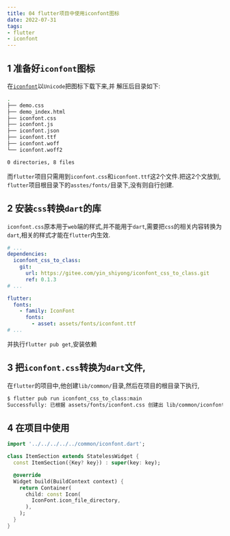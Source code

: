 ```yaml
---
title: 04 flutter项目中使用iconfont图标
date: 2022-07-31
tags:
- flutter
- iconfont
---
```


## 1 准备好`iconfont`图标
在[`iconfont`](https://www.iconfont.cn/manage/index?manage_type=myprojects&projectId=3558428)以`Unicode`把图标下载下来,并
解压后目录如下: 
```bash
.
├── demo.css
├── demo_index.html
├── iconfont.css
├── iconfont.js
├── iconfont.json
├── iconfont.ttf
├── iconfont.woff
└── iconfont.woff2

0 directories, 8 files
```

而`flutter`项目只需用到`iconfont.css`和`iconfont.ttf`这2个文件.把这2个文放到,
`flutter`项目根目录下的`asstes/fonts/`目录下,没有则自行创建.

## 2 安装`css`转换`dart`的库
`iconfont.css`原本用于`web`端的样式,并不能用于`dart`,需要把`css`的相关内容转换为
`dart`,相关的样式才能在`flutter`内生效.

``` yml title="在pubspec.yaml加入以下配置"
# ...
dependencies:
  iconfont_css_to_class:
    git:
      url: https://gitee.com/yin_shiyong/iconfont_css_to_class.git
      ref: 0.1.3
# ...

flutter:
  fonts:
    - family: IconFont
      fonts:
        - asset: assets/fonts/iconfont.ttf
# ...
```

并执行`flutter pub get`,安装依赖

## 3 把`iconfont.css`转换为`dart`文件,
在`flutter`的项目中,他创建`lib/common/`目录,然后在项目的根目录下执行, 
``` bash 
$ flutter pub run iconfont_css_to_class:main
Successfully: 已根据 assets/fonts/iconfont.css 创建出 lib/common/iconfont.dart
```

## 4 在项目中使用

``` dart
import '../../../../../common/iconfont.dart';

class ItemSection extends StatelessWidget {
  const ItemSection({Key? key}) : super(key: key);

  @override
  Widget build(BuildContext context) {
    return Container(
      child: const Icon(
        IconFont.icon_file_directory,
      ),
    );
  }
}

```



